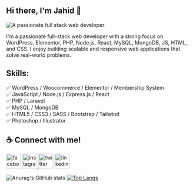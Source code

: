 ## Hi there, I'm Jahid 👋
![A passionate full stack web developer](http://jahiddev.com/wp-content/uploads/2023/10/Jahid-Hossain-Web-Developer.png)

I'm a passionate full-stack web developer with a strong focus on WordPress, Elementor, PHP, Node.js, React, MySQL, MongoDB, JS, HTML, and CSS. I enjoy building scalable and responsive web applications that solve real-world problems.

## Skills: 
✅ WordPress / Woocommerce / Elementor / Membership System <br/>
✅ JavaScript / Node.js / Express.js / React <br/>
✅ PHP / Laravel <br/>
✅ MySQL / MongoDB <br/>
✅ HTML5 / CSS3 / SASS / Bootstrap / Tailwind <br/>
✅ Photoshop / Illustrator <br/>

## ☕ Connect with me!
<a href="https://www.facebook.com/jahidhasan018" rel="nofollow"><img src="https://jahiddev.com/images/facebook.png" alt="facebook" height="40" style="max-width: 100%;"></a> <a href="https://www.instagram.com/jahidhasan018/" rel="nofollow"><img src="https://jahiddev.com/images/instagram.png" alt="instagram" height="40" style="max-width: 100%;"> </a><a href="https://twitter.com/mr_jahid_007" rel="nofollow"><img src="https://jahiddev.com/images/x.png" alt="twitter" height="40" style="max-width: 100%;"></a> <a href="https://www.linkedin.com/in/jahidhasan018/" rel="nofollow"><img src="https://jahiddev.com/images/linkedin.png" alt="linkedin" height="40" style="max-width: 100%;"></a>

![Anurag's GitHub stats](https://github-readme-stats.vercel.app/api?username=jahidhasan018&show_icons=true&theme=radical)
[![Top Langs](https://github-readme-stats.vercel.app/api/top-langs/?username=jahidhasan018)](https://github.com/anuraghazra/github-readme-stats)
